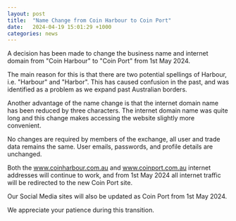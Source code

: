 ```yaml
---
layout: post
title:  "Name Change from Coin Harbour to Coin Port"
date:   2024-04-19 15:01:29 +1000
categories: news
---
```

A decision has been made to change the business name and internet domain from "Coin Harbour" to "Coin Port" from 1st May 2024.

The main reason for this is that there are two potential spellings of Harbour, i.e. "Harbour" and "Harbor". This has caused confusion in the past, and was identified as a problem as we expand past Australian borders.

Another advantage of the name change is that the internet domain name has been reduced by three characters. The internet domain name was quite long and this change makes accessing the website slightly more convenient.

No changes are required by members of the exchange, all user and trade data remains the same. User emails, passwords, and profile details are unchanged.

Both the www.coinharbour.com.au and www.coinport.com.au internet addresses will continue to work, and from 1st May 2024 all internet traffic will be redirected to the new Coin Port site.

Our Social Media sites will also be updated as Coin Port from 1st May 2024.

We appreciate your patience during this transition.
